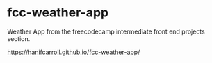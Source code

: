 # fcc-weather-app
Weather App from the freecodecamp intermediate front end projects section.

https://hanifcarroll.github.io/fcc-weather-app/
